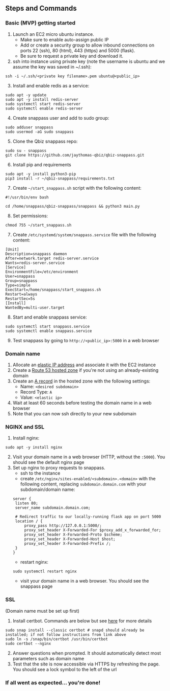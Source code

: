 ## Steps and Commands

### Basic (MVP) getting started
1. Launch an EC2 micro ubuntu instance. 
   * Make sure to enable auto-assign public IP
   * Add or create a security group to allow inbound connections on ports 22 (ssh), 80 (html), 443 (https) and 5000
 (flask).
   * Be sure to request a private key and download it.
2. ssh into instance using private key (note the username is ubuntu and we assume the key was saved in ~/.ssh):
```
ssh -i ~/.ssh/<private key filename>.pem ubuntu@<public_ip>
```
3. Install and enable redis as a service: 
```
sudo apt -y update
sudo apt -y install redis-server
sudo systemctl start redis-server
sudo systemctl enable redis-server
```
4. Create snappass user and add to sudo group:
```
sudo adduser snappass
sudo usermod -aG sudo snappass
```
5. Clone the Qbiz snappass repo:
```
sudo su - snappass
git clone https://github.com/jaythomas-qbiz/qbiz-snappass.git
```
6. Install pip and requirements
```
sudo apt -y install python3-pip
pip3 install -r ~/qbiz-snappass/requirements.txt
```
7. Create `~/start_snappass.sh` script with the following content:
```
#!/usr/bin/env bash

cd /home/snappass/qbiz-snappass/snappass && python3 main.py
```
8. Set permissions:
```
chmod 755 ~/start_snappass.sh
```
7. Create `/etc/systemd/system/snappass.service` file with the following content:
```
[Unit]
Description=snappass daemon
After=network.target redis-server.service
Wants=redis-server.service
[Service]
EnvironmentFile=/etc/environment
User=snappass
Group=snappass
Type=simple
ExecStart=/home/snappass/start_snappass.sh
Restart=always
RestartSec=5s
[Install]
WantedBy=multi-user.target
```
8. Start and enable snappass service:
```
sudo systemctl start snappass.service
sudo systemctl enable snappass.service
```
9. Test snappass by going to `http://<public_ip>:5000` in a web browser



### Domain name
1. Allocate an [elastic IP address](https://docs.aws.amazon.com/AWSEC2/latest/UserGuide/elastic-ip-addresses-eip.html) and associate it with the EC2 instance
2. Create a [Route 53 hosted zone](https://docs.aws.amazon.com/Route53/latest/DeveloperGuide/CreatingHostedZone.html) if you're not using an already-existing domain
3. Create an [A record](https://docs.aws.amazon.com/Route53/latest/DeveloperGuide/resource-record-sets-creating.html) in the hosted zone with the following settings:
    - Name: `<desired subdomain>`
    - Record Type: `A`
    - Value: `<elastic ip>`
4. Wait at least 60 seconds before testing the domain name in a web browser
5. Note that you can now ssh directly to your new subdomain
### NGINX and SSL
1. Install nginx:
```
sudo apt -y install nginx
```
2. Visit your domain name in a web browser (HTTP, without the `:5000`). You should see the default nginx page
3. Set up nginx to proxy requests to snappass.
   * ssh to the instance
   * create `/etc/nginx/sites-enabled/<subdomain>.<domain>` with the following content, replacing `subdomain.domain.com`
with your subdomain/domain name:
   ```
   server {
    listen 80;
    server_name subdomain.domain.com;

    # Redirect traffic to our locally-running flask app on port 5000
    location / {
        proxy_pass http://127.0.0.1:5000/;
        proxy_set_header X-Forwarded-For $proxy_add_x_forwarded_for;
        proxy_set_header X-Forwarded-Proto $scheme;
        proxy_set_header X-Forwarded-Host $host;
        proxy_set_header X-Forwarded-Prefix /;
    }
   }
   ```
   * restart nginx:
   ```
   sudo systemctl restart nginx
   ```
   * visit your domain name in a web browser. You should see the snappass page

### SSL
(Domain name must be set up first)
1. Install certbot. Commands are below but see [here](https://certbot.eff.org/instructions?ws=nginx&os=ubuntufocal)
for more details
```
sudo snap install --classic certbot # snapd should already be installed; if not follow instructions from link above
sudo ln -s /snap/bin/certbot /usr/bin/certbot
sudo certbot --nginx
```
2. Answer questions when prompted. It should automatically detect most parameters such as domain name
3. Test that the site is now accessible via HTTPS by refreshing the page. You should see a lock symbol to the left
of the url

### If all went as expected... you're done!


